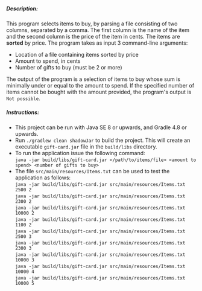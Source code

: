 ##### Description:
This program selects items to buy, by parsing a file consisting of two columns, separated by a comma. 
The first column is the name of the item and the second column is the price of the item in cents. 
The items are **sorted** by price. The program takes as input 3 command-line arguments:
- Location of a file containing items sorted by price
- Amount to spend, in cents
- Number of gifts to buy (must be 2 or more)

The output of the program is a selection of items to buy whose sum is minimally under or equal to the amount to spend. 
If the specified number of items cannot be bought with the amount provided, the program's output is `Not possible`.

##### Instructions:
* This project can be run with Java SE 8 or upwards, and Gradle 4.8 or upwards.
* Run `./gradlew clean shadowJar` to build the project. 
This will create an executable `gift-card.jar` file in the `build/libs` directory.
* To run the application issue the following command:  
`java -jar build/libs/gift-card.jar </path/to/items/file> <amount to spend> <number of gifts to buy>`  
* The file `src/main/resources/Items.txt` can be used to test the application as follows:  
`java -jar build/libs/gift-card.jar src/main/resources/Items.txt 2500 2`  
`java -jar build/libs/gift-card.jar src/main/resources/Items.txt 2300 2`  
`java -jar build/libs/gift-card.jar src/main/resources/Items.txt 10000 2`  
`java -jar build/libs/gift-card.jar src/main/resources/Items.txt 1100 2`  
`java -jar build/libs/gift-card.jar src/main/resources/Items.txt 2500 3`  
`java -jar build/libs/gift-card.jar src/main/resources/Items.txt 2300 3`  
`java -jar build/libs/gift-card.jar src/main/resources/Items.txt 10000 3`  
`java -jar build/libs/gift-card.jar src/main/resources/Items.txt 10000 4`  
`java -jar build/libs/gift-card.jar src/main/resources/Items.txt 10000 5`  
